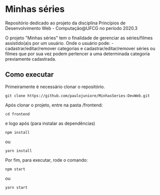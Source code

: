 # Minhas séries

Repositório dedicado ao projeto da disciplina Princípios de Desenvolvimento Web  - Computação@UFCG no período 2020.3

O projeto "Minhas séries" tem o finalidade de gerenciar as séries/filmes assistido(a)s por um usuário. Onde o usuário pode: - cadastrar/editar/remover categorias e cadastrar/editar/remover séries ou filmes que por sua vez podem pertencer a uma determinada categoria previamente cadastrada.


## Como executar

Primeiramente é necessário clonar o repositório.
```
git clone https://github.com/paulojuniore/MinhasSeries-DevWeb.git
```

Após clonar o projeto, entre na pasta /frontend:
```
cd frontend
```

e logo após (para instalar as dependências)
```
npm install
```
ou
```
yarn install
```

Por fim, para executar, rode o comando:
```
npm start
```
ou
```
yarn start
```

